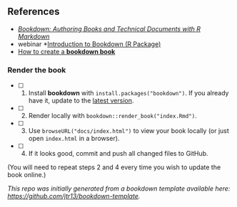 


## References 

 * [*Bookdown: Authoring Books and Technical Documents with R Markdown*](https://bookdown.org/yihui/bookdown)
 * webinar *[Introduction to Bookdown (R Package)](https://www.youtube.com/watch?v=dVqVscgwSpw) 
 * [How to create a **bookdown book**](http://bit.ly/fiveminutebookdown)
 

### Render the book

- [ ] 1. Install **bookdown** with `install.packages("bookdown")`. If you already have it, update to the [latest version](https://CRAN.R-project.org/package=bookdown).

- [ ] 2. Render locally with `bookdown::render_book("index.Rmd")`.

- [ ] 3. Use `browseURL("docs/index.html")` to view your book locally (or just open `index.html` in a browser).

- [ ] 4. If it looks good, commit and push all changed files to GitHub. 

(You will need to repeat steps 2 and 4 every time you wish to update the book online.)



*This repo was initially generated from a bookdown template available here: https://github.com/jtr13/bookdown-template.*





